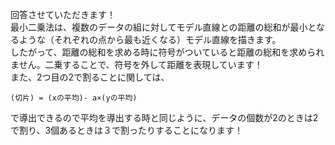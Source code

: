 回答させていただきます！  
最小二乗法は、複数のデータの組に対してモデル直線との距離の総和が最小となるような（それぞれの点から最も近くなる）モデル直線を描きます。  
したがって、距離の総和を求める時に符号がついていると距離の総和を求められません。二乗することで、符号を外して距離を表現しています！  
また、2つ目の2で割ることに関しては、  

`(切片) = (xの平均)- a×(yの平均)`

で導出できるので平均を導出する時と同じように、データの個数が2のときは2で割り、3個あるときは３で割ったりすることになります！  
